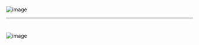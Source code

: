  # <Usecase Diagram>
  ![image](https://user-images.githubusercontent.com/80576569/122652441-db92a180-d179-11eb-8ad4-5f05eac12d99.png)

  
 -------------------------------------------
  
 # <ER Diagram>
 ![image](https://user-images.githubusercontent.com/80576569/122652424-be5dd300-d179-11eb-931c-21457c5caa57.png)
